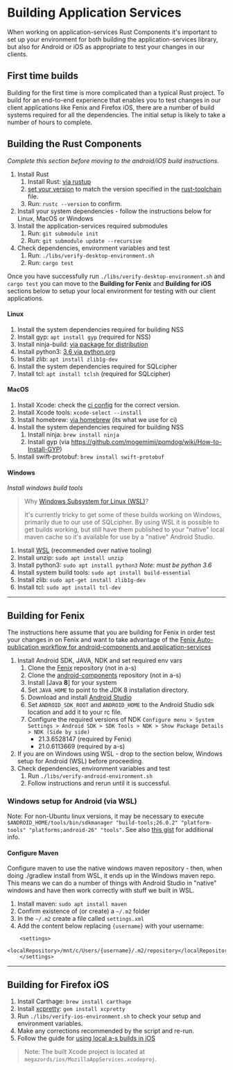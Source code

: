 # Building Application Services

When working on application-services Rust Components it's important to set up your environment for both building the application-services library, but also for Android or iOS as appropriate to test your changes in our clients.

## First time builds

Building for the first time is more complicated than a typical Rust project.
To build for an end-to-end experience that enables you to test changes in our
client applications like Fenix and Firefox iOS, there are a number of build
systems required for all the dependencies. The initial setup is likely to take
a number of hours to complete.


## Building the Rust Components

*Complete this section before moving to the android/iOS build instructions.*

1. Install Rust
   1. Install Rust: [via rustup](https://www.rust-lang.org/tools/install)
   1. [set your version](https://doc.rust-lang.org/edition-guide/rust-2018/rustup-for-managing-rust-versions.html) to match the version specified in the [rust-toolchain](../rust-toolchain) file.
   1. Run: `rustc --version` to confirm.
1. Install your system dependencies - follow the instructions below for Linux, MacOS or Windows
1. Install the application-services required submodules
   1. Run: `git submodule init`
   1. Run: `git submodule update --recursive`
1. Check dependencies, environment variables and test
   1. Run: `./libs/verify-desktop-environment.sh`
   1. Run: `cargo test`

Once you have successfully run `./libs/verify-desktop-environment.sh` and `cargo test` you can move to the **Building for Fenix** and **Building for iOS** sections below to setup your local environment for testing with our client applications.


#### Linux
1. Install the system dependencies required for building NSS
  1. Install gyp: `apt install gyp` (required for NSS)
  1. Install ninja-build: [via package for distribution](https://github.com/ninja-build/ninja/wiki/Pre-built-Ninja-packages#package-managers)
  1. Install python3: [3.6 via python.org](https://docs.python.org/3/using/unix.html)
  1. Install zlib: `apt install zlib1g-dev`
1. Install the system dependencies required for SQLcipher
  1. Install tcl: `apt install tclsh` (required for SQLcipher)


#### MacOS
1. Install Xcode: check the [ci config](../.circleci/config) for the correct
version.
1. Install Xcode tools: `xcode-select --install`
1. Install homebrew: [via homebrew](https://brew.sh/) (its what we use for ci)
1. Install the system dependencies required for building NSS
    1. Install ninja: `brew install ninja`
    1. Install gyp (via https://github.com/mogemimi/pomdog/wiki/How-to-Install-GYP)
1. Install swift-protobuf: `brew install swift-protobuf`


#### Windows
*Install windows build tools*

> Why [Windows Subsystem for Linux (WSL)](https://docs.microsoft.com/en-us/windows/wsl/about)?
>
> It's currently tricky to get some of these builds working on Windows, primarily due to our use of SQLcipher. By using WSL it is possible to get builds working, but still have them published to your "native" local maven cache so it's available for use by a "native" Android Studio.

1. Install [WSL](https://docs.microsoft.com/en-us/windows/wsl/about) (recommended over native tooling)
1. Install unzip: `sudo apt install unzip`
1. Install python3: `sudo apt install python3` *Note: must be python 3.6*
1. Install system build tools: `sudo apt install build-essential`
1. Install zlib: `sudo apt-get install zlib1g-dev`
1. Install tcl: `sudo apt install tcl-dev`

---

## Building for Fenix
The instructions here assume that you are building for Fenix in order test your changes in on Fenix and want to take advantage of the
[Fenix Auto-publication workflow for android-components and application-services](https://github.com/mozilla-mobile/fenix/#auto-publication-workflow-for-android-components-and-application-services)

1. Install Android SDK, JAVA, NDK and set required env vars
   1. Clone the [Fenix](https://github.com/mozilla-mobile/fenix/) repository (not in a-s)
   1. Clone the [android-components](https://github.com/mozilla-mobile/android-components/) repository (not in a-s)
   1. Install [Java **8**] for your system
   1. Set `JAVA_HOME` to point to the JDK 8 installation directory.
   1. Download and install [Android Studio](https://developer.android.com/studio/#downloads)
   1. Set `ANDROID_SDK_ROOT` and `ANDROID_HOME` to the Android Studio sdk location and add it to your rc file.
   1. Configure the required versions of NDK
  `Configure menu > System Settings > Android SDK > SDK Tools > NDK > Show Package Details > NDK (Side by side)`
        - 21.3.6528147 (required by Fenix)
        - 21.0.6113669 (required by a-s)
1. If you are on Windows using WSL - drop to the section below, Windows setup
for Android (WSL) before proceeding.
1. Check dependencies, environment variables and test
   1. Run `./libs/verify-android-environment.sh`
   2. Follow instructions and rerun until it is successful.


### Windows setup for Android (via WSL)

Note: For non-Ubuntu linux versions, it may be necessary to execute `$ANDROID_HOME/tools/bin/sdkmanager "build-tools;26.0.2" "platform-tools" "platforms;android-26" "tools"`. See also [this gist](https://gist.github.com/fdmnio/fd42caec2e5a7e93e12943376373b7d0) for additional info.

#### Configure Maven

Configure maven to use the native windows maven repository - then, when doing ./gradlew install from WSL, it ends up in the Windows maven repo. This means we can do a number of things with Android Studio in "native" windows and have then work correctly with stuff we built in WSL.

1. Install maven: `sudo apt install maven`
1. Confirm existence of (or create) a `~/.m2` folder
1. In the `~/.m2` create a file called `settings.xml`
1. Add the content below replacing `{username}` with your username:
```
    <settings>
      <localRepository>/mnt/c/Users/{username}/.m2/repository</localRepository>
    </settings>
```
---

## Building for Firefox iOS

1. Install Carthage: `brew install carthage`
1. Install [xcpretty](https://github.com/xcpretty/xcpretty#installation): `gem install xcpretty`
1. Run `./libs/verify-ios-environment.sh` to check your setup and environment
variables.  
1. Make any corrections recommended by the script and re-run.
1. Follow the guide for [using local a-s builds in iOS](https://github.com/mozilla/application-services/blob/main/docs/howtos/locally-published-components-in-ios.md#using-locally-published-components-in-firefox-for-ios)

> Note: The built Xcode project is located at `megazords/ios/MozillaAppServices.xcodeproj`.
